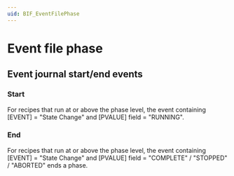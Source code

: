 ```yaml
---
uid: BIF_EventFilePhase
---
```


# Event file phase

<!-- Customized for FactoryTalk. Removed headings about SQL start/end events -->

## Event journal start/end events

### Start

For recipes that run at or above the phase level, the event containing [EVENT] = "State Change" and [PVALUE] field = "RUNNING".

### End

For recipes that run at or above the phase level, the event containing [EVENT] = "State Change" and [PVALUE] field = "COMPLETE" / "STOPPED" / "ABORTED" ends a phase.
